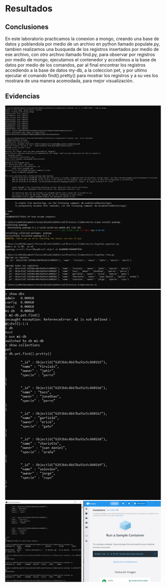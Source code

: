 # Resultados
## Conclusiones
En este laboratorio practicamos la conexion a mongo, creando una base de datos y poblandola por medio de un archivo en python llamado populate.py, tambien realizamos
una busqueda de los registros insertados por medio de ese archivo, con otro archivo llamado find.py, para observar por registros por medio de mongo, ejecutamos el
contenedor y accedimos a la base de datos por medio de los comandos, par al final encontrar los registros accediendo a la base de datos my-db, a la coleccion pet, y por 
ultimo ejecutar el comando find().pretty() para mostrar los registros y a su ves los mostrara de una manera acomodada, para mejor visualización.
## Evidencias
![Image text](https://github.com/AlfonsoLoopez/DAS_Sistemas/blob/Practica-3_2doParcial/Ene-Jun-2022/alfonso-israel-lopez-garza/Practica-3/laboratorio-2/Lab2_Img1.jpeg)
![Image text](https://github.com/AlfonsoLoopez/DAS_Sistemas/blob/Practica-3_2doParcial/Ene-Jun-2022/alfonso-israel-lopez-garza/Practica-3/laboratorio-2/Lab2_Img2.jpeg)
![Image text](https://github.com/AlfonsoLoopez/DAS_Sistemas/blob/Practica-3_2doParcial/Ene-Jun-2022/alfonso-israel-lopez-garza/Practica-3/laboratorio-2/Lab2_Img3.jpeg)
![Image text](https://github.com/AlfonsoLoopez/DAS_Sistemas/blob/Practica-3_2doParcial/Ene-Jun-2022/alfonso-israel-lopez-garza/Practica-3/laboratorio-2/Lab2_Img4.jpeg)
